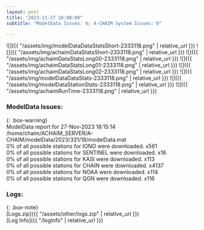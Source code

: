 ```yaml
---
layout: post
title: "2023-11-27 18:00:00"
subtitle: "ModelData Issues: 6; A-CHAIM System Issues: 0"

---
```


![]({{ "/assets/img/modelDataDataStatsShort-2333118.png" | relative_url }})
![]({{ "/assets/img/achaimDataStatsShort-2333118.png" | relative_url }})
![]({{ "/assets/img/achaimDataStatsLong00-2333118.png" | relative_url }})
![]({{ "/assets/img/achaimDataStatsLong01-2333118.png" | relative_url }})
![]({{ "/assets/img/achaimDataStatsLong02-2333118.png" | relative_url }})
![]({{ "/assets/img/modelDataDataStats-2333118.png" | relative_url }})
![]({{ "/assets/img/modelDataStationStats-2333118.png" | relative_url }})
![]({{ "/assets/img/achaimRunTime-2333118.png" | relative_url }})


### ModelData Issues:  
  
{: .box-warning}  
 ModelData report for 27-Nov-2023 18:15:14   
 /home/chaim/ACHAIM_SERVER/A-CHAIM/modelData/2023/331/18/modelData.mat   
 0% of all possible stations for IONO were downloaded. x561   
 0% of all possible stations for SENTINEL were downloaded. x16   
 0% of all possible stations for KASI were downloaded. x113   
 0% of all possible stations for CHAIN were downloaded. x4137   
 0% of all possible stations for NOAA were downloaded. x114   
 0% of all possible stations for QGN were downloaded. x116   
  


### Logs:  
  
{: .box-note}  
[Logs.zip]({{ "/assets/other/logs.zip" | relative_url }})  
[Log Info]({{ "/logInfo" | relative_url }})  

